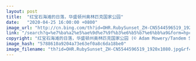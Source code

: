 ```yaml
---
layout: post
title:  "红宝石海滩的日落，华盛顿州奥林匹克国家公园"
date:   "2020-04-25 16:00:00 +0800"
image_url: "http://cn.bing.com/th?id=OHR.RubySunset_ZH-CN5544596519_1920x1080.jpg&rf=LaDigue_1920x1080.jpg&pid=hp"
link: "/search?q=%e7%ba%a2%e5%ae%9d%e7%9f%b3%e6%b5%b7%e6%bb%a9&form=hpcapt&mkt=zh-cn"
copyright: "红宝石海滩的日落，华盛顿州奥林匹克国家公园 (© Adam Mowery/Tandem Stills + Motion)"
image_hash: "5788610a9204a73e63ef0a8c6da18be0"
image_filename: "th?id=OHR.RubySunset_ZH-CN5544596519_1920x1080.jpg&rf=LaDigue_1920x1080.jpg&pid=hp"
---
```

